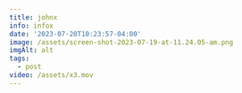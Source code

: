 ```yaml
---
title: johnx
info: infox
date: '2023-07-20T10:23:57-04:00'
image: /assets/screen-shot-2023-07-19-at-11.24.05-am.png
imgAlt: alt
tags:
  - post
video: /assets/x3.mov
---
```


